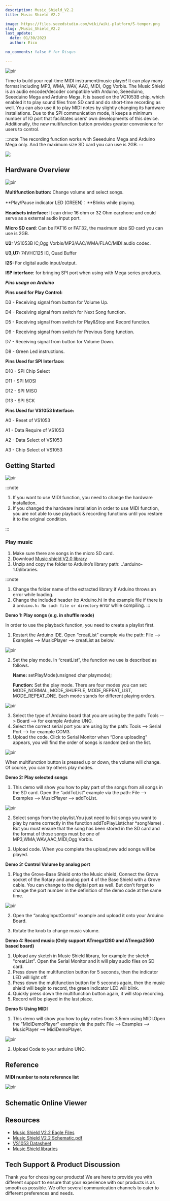 ```yaml
---
description: Music_Shield_V2.2
title: Music Shield V2.2

image: https://files.seeedstudio.com/wiki/wiki-platform/S-tempor.png
slug: /Music_Shield_V2.2
last_update:
  date: 01/30/2023  
  author: Eico 

no_comments: false # for Disqus

---
```


<p style={{textAlign: 'center'}}><img src="https://files.seeedstudio.com/wiki/Music_Shield_V2.2/img/Music_Shield_Picture.jpg" alt="pir" width={600} height="auto" /></p>

Time to build your real-time MIDI instrument/music player! It can play many format including MP3, WMA, WAV, AAC, MIDI, Ogg Vorbis. The Music Shield is an audio encoder/decoder compatible with Arduino, Seeeduino, Seeeduino Mega and Arduino Mega. It is based on the VC1053B chip, which enabled it to play sound files from SD card and do short-time recording as well. You can also use it to play MIDI notes by slightly changing its hardware installations. Due to the SPI communication mode, it keeps a minimum number of IO port that facilitates users’ own developments of this device. Additionally, the new multifunction button provides greater convenience for users to control.

:::note
The recording function works with Seeeduino Mega and Arduino Mega only. And the maximum size SD card you can use is 2GB.
:::

<p style={{textAlign: 'center'}}><a href="https://www.seeedstudio.com/depot/Music-Shield-V20-p-1372.html" target="_blank"><img src="https://files.seeedstudio.com/wiki/Seeed-WiKi/docs/images/300px-Get_One_Now_Banner-ragular.png" /></a></p>

Hardware Overview
-----------------

<p style={{textAlign: 'center'}}><img src="https://files.seeedstudio.com/wiki/Music_Shield_V2.2/img/Music_shield_frame.jpg" alt="pir" width={600} height="auto" /></p>

**Multifunction button:** Change volume and select songs.

**Play/Pause indicator LED (GREEN)：**Blinks while playing.

**Headsets interface:** It can drive 16 ohm or 32 Ohm earphone and could serve as a external audio input port.

**Micro SD card**: Can be FAT16 or FAT32, the maximum size SD card you can use is 2GB.

**U2:** VS1053B IC,Ogg Vorbis/MP3/AAC/WMA/FLAC/MIDI audio codec.

**U3,U7:** 74VHC125 IC, Quad Buffer

**I2S:** For digital audio input/output.

**ISP interface**: for bringing SPI port when using with Mega series products.

***Pins usage on Arduino***

**Pins used for Play Control:**

D3 - Receiving signal from button for Volume Up.

D4 - Receiving signal from switch for Next Song function.

D5 - Receiving signal from switch for Play&Stop and Record function.

D6 - Receiving signal from switch for Previous Song function.

D7 - Receiving signal from button for Volume Down.

D8 - Green Led instructions.

**Pins Used for SPI Interface:**

D10 - SPI Chip Select

D11 - SPI MOSI

D12 - SPI MISO

D13 - SPI SCK

**Pins Used for VS1053 Interface:**

A0 - Reset of VS1053

A1 - Data Require of VS1053

A2 - Data Select of VS1053

A3 - Chip Select of VS1053

Getting Started
---------------

<p style={{textAlign: 'center'}}><img src="https://files.seeedstudio.com/wiki/Music_Shield_V2.2/img/Music_shield4.jpg" alt="pir" width={600} height="auto" /></p>

:::note
<ol><li>If you want to use MIDI function, you need to change the hardware installation.</li>
<li>If you changed the hardware installation in order to use MIDI function, you are not able to use playback & recording functions until you restore it to the original condition.</li></ol>
:::

### **Play music**

1. Make sure there are songs in the micro SD card.
2. Download [Music shield V2.0 library](https://github.com/Seeed-Studio/Music_Shield)
3. Unzip and copy the folder to Arduino’s library path: ..\arduino-1.0\libraries.

:::note

1. Change the folder name of the extracted library if Arduino throws an error while loading.<br />
2. Change the included header (to Arduino.h) in the example file if there is a `arduino.h: No such file or directory` error while compiling.
:::

**Demo 1: Play songs (e.g. in shuffle mode)**

In order to use the playback function, you need to create a playlist first.

1. Restart the Arduino IDE. Open “creatList” example via the path: File --> Examples --> MusicPlayer --> creatList as below.

<p style={{textAlign: 'center'}}><img src="https://files.seeedstudio.com/wiki/Music_Shield_V2.2/img/OpenCreatListCode.jpg" alt="pir" width={600} height="auto" /></p>

2. Set the play mode. In “creatList”, the function we use is described as follows.

    **Name:** setPlayMode(unsigned char playmode);

    **Function:** Set the play mode. There are four modes you can set: MODE_NORMAL, MODE_SHUFFLE, MODE_REPEAT_LIST, MODE_REPEAT_ONE. Each mode stands for different playing orders.

<p style={{textAlign: 'center'}}><img src="https://files.seeedstudio.com/wiki/Music_Shield_V2.2/img/Play_Mode.jpg" alt="pir" width={600} height="auto" /></p>

3. Select the type of Arduino board that you are using by the path: Tools --> Board --> for example Arduino UNO.
4. Select the correct serial port you are using by the path: Tools --> Serial Port --> for example COM3.
5. Upload the code. Click to Serial Monitor when “Done uploading” appears, you will find the order of songs is randomized on the list.

<p style={{textAlign: 'center'}}><img src="https://files.seeedstudio.com/wiki/Music_Shield_V2.2/img/Play_List.jpg" alt="pir" width={600} height="auto" /></p>

When multifunction button is pressed up or down, the volume will change. Of course, you can try others play modes.

**Demo 2: Play selected songs**

1. This demo will show you how to play part of the songs from all songs in the SD card. Open the “addToList” example via the path: File --> Examples --> MusicPlayer --> addToList.

<p style={{textAlign: 'center'}}><img src="https://files.seeedstudio.com/wiki/Music_Shield_V2.2/img/Select_play.jpg" alt="pir" width={600} height="auto" /></p>

2. Select songs from the playlist.You just need to list songs you want to play by name correctly in the function addToPlayList(char *songName) .
But you must ensure that the song has been stored in the SD card and the format of those songs must be one of MP3,WMA,WAV,AAC,MIDI,Ogg Vorbis.

3. Upload code. When you complete the upload,new add songs will be played.

**Demo 3: Control Volume by analog port**

1. Plug the Grove-Base Shield onto the Music shield, Connect the Grove socket of the Rotary and analog port 4 of the Base Shield with a Grove cable. You can change to the digital port as well. But don't forget to change the port number in the definition of the demo code at the same time.

<p style={{textAlign: 'center'}}><img src="https://files.seeedstudio.com/wiki/Music_Shield_V2.2/img/Music_shield_5.jpg" alt="pir" width={600} height="auto" /></p>

2. Open the “analogInputControl” example and upload it onto your Arduino Board.

3. Rotate the knob to change music volume.

**Demo 4: Record music:(Only support ATmega1280 and ATmega2560 based board)**

1. Upload any sketch in Music Shield library, for example the sketch "creatList". Open the Serial Monitor and it will play audio files on SD card.
2. Press down the multifunction button for 5 seconds, then the indicator LED will light off.
3. Press down the multifunction button for 5 seconds again, then the music shield will begin to record, the green indicator LED will blink.
4. Quickly press down the multifunction button again, it will stop recording.
5. Record will be played in the last place.

**Demo 5: Using MIDI**

1. This demo will show you how to play notes from 3.5mm using MIDI.Open the "MidiDemoPlayer" example via the path: File --> Examples --> MusicPlayer --> MidiDemoPlayer.

<p style={{textAlign: 'center'}}><img src="https://files.seeedstudio.com/wiki/Music_Shield_V2.2/img/Music_shield_midi_demo.jpeg" alt="pir" width={600} height="auto" /></p>

2. Upload Code to your arduino UNO.

Reference
---------

**MIDI number to note reference list**

<p style={{textAlign: 'center'}}><img src="https://files.seeedstudio.com/wiki/Music_Shield_V2.2/img/MIDIlist.gif" alt="pir" width={600} height="auto" /></p>

## Schematic Online Viewer

<div className="altium-ecad-viewer" data-project-src="https://files.seeedstudio.com/wiki/Music_Shield_V2.2/res/Music_Shield_v2.2.zip" style={{borderRadius: '0px 0px 4px 4px', height: 500, borderStyle: 'solid', borderWidth: 1, borderColor: 'rgb(241, 241, 241)', overflow: 'hidden', maxWidth: 1280, maxHeight: 700, boxSizing: 'border-box'}}>
</div>

Resources
---------

- [Music Shield V2.2 Eagle Files](https://files.seeedstudio.com/wiki/Music_Shield_V2.2/res/Music_Shield_v2.2.zip)
- [Music Shield V2.2 Schematic.pdf](https://files.seeedstudio.com/wiki/Music_Shield_V2.2/res/Music_Shield_v2.2_pdf.pdf)
- [VS1053 Datasheet](https://files.seeedstudio.com/wiki/Music_Shield_V2.2/res/VS1053.pdf)
- [Music Shield libraries](https://github.com/Seeed-Studio/Music_Shield)

<!-- This Markdown file was created from https://www.seeedstudio.com/wiki/Music_Shield_V2.2 -->

## Tech Support & Product Discussion

Thank you for choosing our products! We are here to provide you with different support to ensure that your experience with our products is as smooth as possible. We offer several communication channels to cater to different preferences and needs.

<div class="button_tech_support_container">
<a href="https://forum.seeedstudio.com/" class="button_forum"></a> 
<a href="https://www.seeedstudio.com/contacts" class="button_email"></a>
</div>

<div class="button_tech_support_container">
<a href="https://discord.gg/eWkprNDMU7" class="button_discord"></a> 
<a href="https://github.com/Seeed-Studio/wiki-documents/discussions/69" class="button_discussion"></a>
</div>
